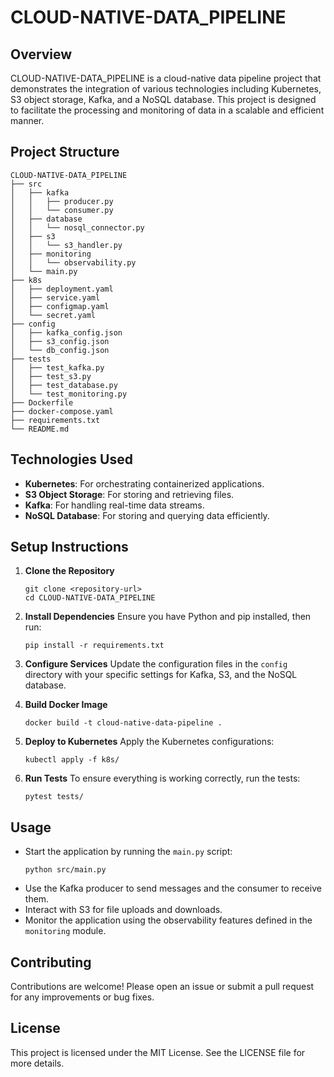 # CLOUD-NATIVE-DATA_PIPELINE

## Overview
CLOUD-NATIVE-DATA_PIPELINE is a cloud-native data pipeline project that demonstrates the integration of various technologies including Kubernetes, S3 object storage, Kafka, and a NoSQL database. This project is designed to facilitate the processing and monitoring of data in a scalable and efficient manner.

## Project Structure
```
CLOUD-NATIVE-DATA_PIPELINE
├── src
│   ├── kafka
│   │   ├── producer.py
│   │   └── consumer.py
│   ├── database
│   │   └── nosql_connector.py
│   ├── s3
│   │   └── s3_handler.py
│   ├── monitoring
│   │   └── observability.py
│   └── main.py
├── k8s
│   ├── deployment.yaml
│   ├── service.yaml
│   ├── configmap.yaml
│   └── secret.yaml
├── config
│   ├── kafka_config.json
│   ├── s3_config.json
│   └── db_config.json
├── tests
│   ├── test_kafka.py
│   ├── test_s3.py
│   ├── test_database.py
│   └── test_monitoring.py
├── Dockerfile
├── docker-compose.yaml
├── requirements.txt
└── README.md
```

## Technologies Used
- **Kubernetes**: For orchestrating containerized applications.
- **S3 Object Storage**: For storing and retrieving files.
- **Kafka**: For handling real-time data streams.
- **NoSQL Database**: For storing and querying data efficiently.

## Setup Instructions
1. **Clone the Repository**
   ```
   git clone <repository-url>
   cd CLOUD-NATIVE-DATA_PIPELINE
   ```

2. **Install Dependencies**
   Ensure you have Python and pip installed, then run:
   ```
   pip install -r requirements.txt
   ```

3. **Configure Services**
   Update the configuration files in the `config` directory with your specific settings for Kafka, S3, and the NoSQL database.

4. **Build Docker Image**
   ```
   docker build -t cloud-native-data-pipeline .
   ```

5. **Deploy to Kubernetes**
   Apply the Kubernetes configurations:
   ```
   kubectl apply -f k8s/
   ```

6. **Run Tests**
   To ensure everything is working correctly, run the tests:
   ```
   pytest tests/
   ```

## Usage
- Start the application by running the `main.py` script:
  ```
  python src/main.py
  ```
- Use the Kafka producer to send messages and the consumer to receive them.
- Interact with S3 for file uploads and downloads.
- Monitor the application using the observability features defined in the `monitoring` module.

## Contributing
Contributions are welcome! Please open an issue or submit a pull request for any improvements or bug fixes.

## License
This project is licensed under the MIT License. See the LICENSE file for more details.